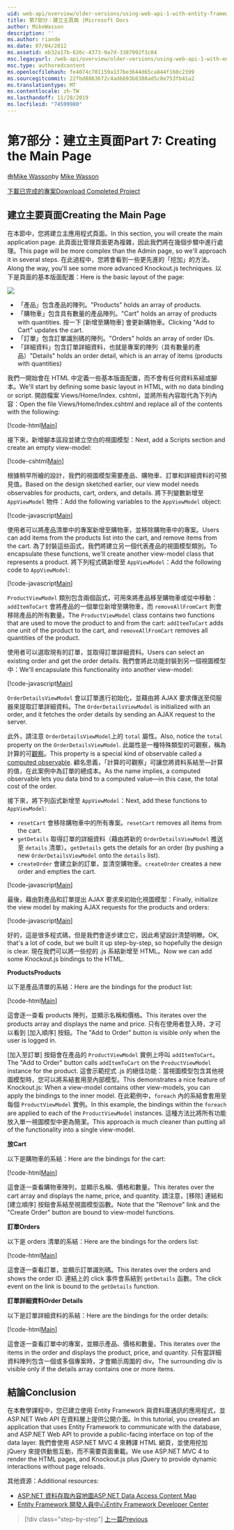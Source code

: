 ```yaml
---
uid: web-api/overview/older-versions/using-web-api-1-with-entity-framework-5/using-web-api-with-entity-framework-part-7
title: 第7部分：建立主頁面 |Microsoft Docs
author: MikeWasson
description: ''
ms.author: riande
ms.date: 07/04/2012
ms.assetid: eb32a17b-626c-4373-9a7d-3387992f3c04
msc.legacyurl: /web-api/overview/older-versions/using-web-api-1-with-entity-framework-5/using-web-api-with-entity-framework-part-7
msc.type: authoredcontent
ms.openlocfilehash: fe4074c701159a137be3644d65ca844f160c2399
ms.sourcegitcommit: 22fbd8863672c4ad6693b8388ad5c8e753fb41a2
ms.translationtype: MT
ms.contentlocale: zh-TW
ms.lasthandoff: 11/28/2019
ms.locfileid: "74599980"
---
```

# <a name="part-7-creating-the-main-page"></a><span data-ttu-id="89a28-102">第7部分：建立主頁面</span><span class="sxs-lookup"><span data-stu-id="89a28-102">Part 7: Creating the Main Page</span></span>

<span data-ttu-id="89a28-103">由[Mike Wasson](https://github.com/MikeWasson)</span><span class="sxs-lookup"><span data-stu-id="89a28-103">by [Mike Wasson](https://github.com/MikeWasson)</span></span>

[<span data-ttu-id="89a28-104">下載已完成的專案</span><span class="sxs-lookup"><span data-stu-id="89a28-104">Download Completed Project</span></span>](https://code.msdn.microsoft.com/ASP-NET-Web-API-with-afa30545)

## <a name="creating-the-main-page"></a><span data-ttu-id="89a28-105">建立主要頁面</span><span class="sxs-lookup"><span data-stu-id="89a28-105">Creating the Main Page</span></span>

<span data-ttu-id="89a28-106">在本節中，您將建立主應用程式頁面。</span><span class="sxs-lookup"><span data-stu-id="89a28-106">In this section, you will create the main application page.</span></span> <span data-ttu-id="89a28-107">此頁面比管理頁面更為複雜，因此我們將在幾個步驟中進行處理。</span><span class="sxs-lookup"><span data-stu-id="89a28-107">This page will be more complex than the Admin page, so we'll approach it in several steps.</span></span> <span data-ttu-id="89a28-108">在此過程中，您將會看到一些更先進的「挖加」的方法。</span><span class="sxs-lookup"><span data-stu-id="89a28-108">Along the way, you'll see some more advanced Knockout.js techniques.</span></span> <span data-ttu-id="89a28-109">以下是頁面的基本版面配置：</span><span class="sxs-lookup"><span data-stu-id="89a28-109">Here is the basic layout of the page:</span></span>

![](using-web-api-with-entity-framework-part-7/_static/image1.png)

- <span data-ttu-id="89a28-110">「產品」包含產品的陣列。</span><span class="sxs-lookup"><span data-stu-id="89a28-110">"Products" holds an array of products.</span></span>
- <span data-ttu-id="89a28-111">「購物車」包含具有數量的產品陣列。</span><span class="sxs-lookup"><span data-stu-id="89a28-111">"Cart" holds an array of products with quantities.</span></span> <span data-ttu-id="89a28-112">按一下 [新增至購物車] 會更新購物車。</span><span class="sxs-lookup"><span data-stu-id="89a28-112">Clicking "Add to Cart" updates the cart.</span></span>
- <span data-ttu-id="89a28-113">「訂單」包含訂單識別碼的陣列。</span><span class="sxs-lookup"><span data-stu-id="89a28-113">"Orders" holds an array of order IDs.</span></span>
- <span data-ttu-id="89a28-114">「詳細資料」包含訂單詳細資料，也就是專案的陣列（具有數量的產品）</span><span class="sxs-lookup"><span data-stu-id="89a28-114">"Details" holds an order detail, which is an array of items (products with quantities)</span></span>

<span data-ttu-id="89a28-115">我們一開始會在 HTML 中定義一些基本版面配置，而不會有任何資料系結或腳本。</span><span class="sxs-lookup"><span data-stu-id="89a28-115">We'll start by defining some basic layout in HTML, with no data binding or script.</span></span> <span data-ttu-id="89a28-116">開啟檔案 Views/Home/Index. cshtml，並將所有內容取代為下列內容：</span><span class="sxs-lookup"><span data-stu-id="89a28-116">Open the file Views/Home/Index.cshtml and replace all of the contents with the following:</span></span>

[!code-html[Main](using-web-api-with-entity-framework-part-7/samples/sample1.html)]

<span data-ttu-id="89a28-117">接下來，新增腳本區段並建立空白的視圖模型：</span><span class="sxs-lookup"><span data-stu-id="89a28-117">Next, add a Scripts section and create an empty view-model:</span></span>

[!code-cshtml[Main](using-web-api-with-entity-framework-part-7/samples/sample2.cshtml)]

<span data-ttu-id="89a28-118">根據稍早所繪的設計，我們的視圖模型需要產品、購物車、訂單和詳細資料的可預見值。</span><span class="sxs-lookup"><span data-stu-id="89a28-118">Based on the design sketched earlier, our view model needs observables for products, cart, orders, and details.</span></span> <span data-ttu-id="89a28-119">將下列變數新增至 `AppViewModel` 物件：</span><span class="sxs-lookup"><span data-stu-id="89a28-119">Add the following variables to the `AppViewModel` object:</span></span>

[!code-javascript[Main](using-web-api-with-entity-framework-part-7/samples/sample3.js)]

<span data-ttu-id="89a28-120">使用者可以將產品清單中的專案新增至購物車，並移除購物車中的專案。</span><span class="sxs-lookup"><span data-stu-id="89a28-120">Users can add items from the products list into the cart, and remove items from the cart.</span></span> <span data-ttu-id="89a28-121">為了封裝這些函式，我們將建立另一個代表產品的視圖模型類別。</span><span class="sxs-lookup"><span data-stu-id="89a28-121">To encapsulate these functions, we'll create another view-model class that represents a product.</span></span> <span data-ttu-id="89a28-122">將下列程式碼新增至 `AppViewModel`：</span><span class="sxs-lookup"><span data-stu-id="89a28-122">Add the following code to `AppViewModel`:</span></span>

[!code-javascript[Main](using-web-api-with-entity-framework-part-7/samples/sample4.js?highlight=4)]

<span data-ttu-id="89a28-123">`ProductViewModel` 類別包含兩個函式，可用來將產品移至購物車或從中移動： `addItemToCart` 會將產品的一個單位新增至購物車，而 `removeAllFromCart` 則會移除產品的所有數量。</span><span class="sxs-lookup"><span data-stu-id="89a28-123">The `ProductViewModel` class contains two functions that are used to move the product to and from the cart: `addItemToCart` adds one unit of the product to the cart, and `removeAllFromCart` removes all quantities of the product.</span></span>

<span data-ttu-id="89a28-124">使用者可以選取現有的訂單，並取得訂單詳細資料。</span><span class="sxs-lookup"><span data-stu-id="89a28-124">Users can select an existing order and get the order details.</span></span> <span data-ttu-id="89a28-125">我們會將此功能封裝到另一個視圖模型中：</span><span class="sxs-lookup"><span data-stu-id="89a28-125">We'll encapsulate this functionality into another view-model:</span></span>

[!code-javascript[Main](using-web-api-with-entity-framework-part-7/samples/sample5.js?highlight=4)]

<span data-ttu-id="89a28-126">`OrderDetailsViewModel` 會以訂單進行初始化，並藉由將 AJAX 要求傳送至伺服器來提取訂單詳細資料。</span><span class="sxs-lookup"><span data-stu-id="89a28-126">The `OrderDetailsViewModel` is initialized with an order, and it fetches the order details by sending an AJAX request to the server.</span></span>

<span data-ttu-id="89a28-127">此外，請注意 `OrderDetailsViewModel`上的 `total` 屬性。</span><span class="sxs-lookup"><span data-stu-id="89a28-127">Also, notice the `total` property on the `OrderDetailsViewModel`.</span></span> <span data-ttu-id="89a28-128">此屬性是一種特殊類型的可觀察，稱為計算的可[觀察](http://knockoutjs.com/documentation/computedObservables.html)。</span><span class="sxs-lookup"><span data-stu-id="89a28-128">This property is a special kind of observable called a [computed observable](http://knockoutjs.com/documentation/computedObservables.html).</span></span> <span data-ttu-id="89a28-129">顧名思義，「計算的可觀察」可讓您將資料系結至&#8212;計算的值，在此案例中為訂單的總成本。</span><span class="sxs-lookup"><span data-stu-id="89a28-129">As the name implies, a computed observable lets you data bind to a computed value&#8212;in this case, the total cost of the order.</span></span>

<span data-ttu-id="89a28-130">接下來，將下列函式新增至 `AppViewModel`：</span><span class="sxs-lookup"><span data-stu-id="89a28-130">Next, add these functions to `AppViewModel`:</span></span>

- <span data-ttu-id="89a28-131">`resetCart` 會移除購物車中的所有專案。</span><span class="sxs-lookup"><span data-stu-id="89a28-131">`resetCart` removes all items from the cart.</span></span>
- <span data-ttu-id="89a28-132">`getDetails` 取得訂單的詳細資料（藉由將新的 `OrderDetailsViewModel` 推送至 `details` 清單）。</span><span class="sxs-lookup"><span data-stu-id="89a28-132">`getDetails` gets the details for an order (by pushing a new `OrderDetailsViewModel` onto the `details` list).</span></span>
- <span data-ttu-id="89a28-133">`createOrder` 會建立新的訂單，並清空購物車。</span><span class="sxs-lookup"><span data-stu-id="89a28-133">`createOrder` creates a new order and empties the cart.</span></span>

[!code-javascript[Main](using-web-api-with-entity-framework-part-7/samples/sample6.js?highlight=4)]

<span data-ttu-id="89a28-134">最後，藉由對產品和訂單提出 AJAX 要求來初始化視圖模型：</span><span class="sxs-lookup"><span data-stu-id="89a28-134">Finally, initialize the view model by making AJAX requests for the products and orders:</span></span>

[!code-javascript[Main](using-web-api-with-entity-framework-part-7/samples/sample7.js)]

<span data-ttu-id="89a28-135">好的，這是很多程式碼，但是我們會逐步建立它，因此希望設計清楚明瞭。</span><span class="sxs-lookup"><span data-stu-id="89a28-135">OK, that's a lot of code, but we built it up step-by-step, so hopefully the design is clear.</span></span> <span data-ttu-id="89a28-136">現在我們可以將一些挖的 .js 系結新增至 HTML。</span><span class="sxs-lookup"><span data-stu-id="89a28-136">Now we can add some Knockout.js bindings to the HTML.</span></span>

<span data-ttu-id="89a28-137">**Products**</span><span class="sxs-lookup"><span data-stu-id="89a28-137">**Products**</span></span>

<span data-ttu-id="89a28-138">以下是產品清單的系結：</span><span class="sxs-lookup"><span data-stu-id="89a28-138">Here are the bindings for the product list:</span></span>

[!code-html[Main](using-web-api-with-entity-framework-part-7/samples/sample8.html)]

<span data-ttu-id="89a28-139">這會逐一查看 products 陣列，並顯示名稱和價格。</span><span class="sxs-lookup"><span data-stu-id="89a28-139">This iterates over the products array and displays the name and price.</span></span> <span data-ttu-id="89a28-140">只有在使用者登入時，才可以看到 [加入順序] 按鈕。</span><span class="sxs-lookup"><span data-stu-id="89a28-140">The "Add to Order" button is visible only when the user is logged in.</span></span>

<span data-ttu-id="89a28-141">[加入至訂單] 按鈕會在產品的 `ProductViewModel` 實例上呼叫 `addItemToCart`。</span><span class="sxs-lookup"><span data-stu-id="89a28-141">The "Add to Order" button calls `addItemToCart` on the `ProductViewModel` instance for the product.</span></span> <span data-ttu-id="89a28-142">這會示範挖式 .js 的絕佳功能：當視圖模型包含其他視圖模型時，您可以將系結套用至內部模型。</span><span class="sxs-lookup"><span data-stu-id="89a28-142">This demonstrates a nice feature of Knockout.js: When a view-model contains other view-models, you can apply the bindings to the inner model.</span></span> <span data-ttu-id="89a28-143">在此範例中，`foreach` 內的系結會套用至每個 `ProductViewModel` 實例。</span><span class="sxs-lookup"><span data-stu-id="89a28-143">In this example, the bindings within the `foreach` are applied to each of the `ProductViewModel` instances.</span></span> <span data-ttu-id="89a28-144">這種方法比將所有功能放入單一視圖模型中更為簡潔。</span><span class="sxs-lookup"><span data-stu-id="89a28-144">This approach is much cleaner than putting all of the functionality into a single view-model.</span></span>

<span data-ttu-id="89a28-145">**放**</span><span class="sxs-lookup"><span data-stu-id="89a28-145">**Cart**</span></span>

<span data-ttu-id="89a28-146">以下是購物車的系結：</span><span class="sxs-lookup"><span data-stu-id="89a28-146">Here are the bindings for the cart:</span></span>

[!code-html[Main](using-web-api-with-entity-framework-part-7/samples/sample9.html)]

<span data-ttu-id="89a28-147">這會逐一查看購物車陣列，並顯示名稱、價格和數量。</span><span class="sxs-lookup"><span data-stu-id="89a28-147">This iterates over the cart array and displays the name, price, and quantity.</span></span> <span data-ttu-id="89a28-148">請注意，[移除] 連結和 [建立順序] 按鈕會系結至視圖模型函數。</span><span class="sxs-lookup"><span data-stu-id="89a28-148">Note that the "Remove" link and the "Create Order" button are bound to view-model functions.</span></span>

<span data-ttu-id="89a28-149">**訂單**</span><span class="sxs-lookup"><span data-stu-id="89a28-149">**Orders**</span></span>

<span data-ttu-id="89a28-150">以下是 orders 清單的系結：</span><span class="sxs-lookup"><span data-stu-id="89a28-150">Here are the bindings for the orders list:</span></span>

[!code-html[Main](using-web-api-with-entity-framework-part-7/samples/sample10.html)]

<span data-ttu-id="89a28-151">這會逐一查看訂單，並顯示訂單識別碼。</span><span class="sxs-lookup"><span data-stu-id="89a28-151">This iterates over the orders and shows the order ID.</span></span> <span data-ttu-id="89a28-152">連結上的 click 事件會系結到 `getDetails` 函數。</span><span class="sxs-lookup"><span data-stu-id="89a28-152">The click event on the link is bound to the `getDetails` function.</span></span>

<span data-ttu-id="89a28-153">**訂單詳細資料**</span><span class="sxs-lookup"><span data-stu-id="89a28-153">**Order Details**</span></span>

<span data-ttu-id="89a28-154">以下是訂單詳細資料的系結：</span><span class="sxs-lookup"><span data-stu-id="89a28-154">Here are the bindings for the order details:</span></span>

[!code-html[Main](using-web-api-with-entity-framework-part-7/samples/sample11.html)]

<span data-ttu-id="89a28-155">這會逐一查看訂單中的專案，並顯示產品、價格和數量。</span><span class="sxs-lookup"><span data-stu-id="89a28-155">This iterates over the items in the order and displays the product, price, and quantity.</span></span> <span data-ttu-id="89a28-156">只有當詳細資料陣列包含一個或多個專案時，才會顯示周圍的 div。</span><span class="sxs-lookup"><span data-stu-id="89a28-156">The surrounding div is visible only if the details array contains one or more items.</span></span>

## <a name="conclusion"></a><span data-ttu-id="89a28-157">結論</span><span class="sxs-lookup"><span data-stu-id="89a28-157">Conclusion</span></span>

<span data-ttu-id="89a28-158">在本教學課程中，您已建立使用 Entity Framework 與資料庫通訊的應用程式，並 ASP.NET Web API 在資料層上提供公開介面。</span><span class="sxs-lookup"><span data-stu-id="89a28-158">In this tutorial, you created an application that uses Entity Framework to communicate with the database, and ASP.NET Web API to provide a public-facing interface on top of the data layer.</span></span> <span data-ttu-id="89a28-159">我們會使用 ASP.NET MVC 4 來轉譯 HTML 網頁，並使用挖加 jQuery 來提供動態互動，而不需要頁面重載。</span><span class="sxs-lookup"><span data-stu-id="89a28-159">We use ASP.NET MVC 4 to render the HTML pages, and Knockout.js plus jQuery to provide dynamic interactions without page reloads.</span></span>

<span data-ttu-id="89a28-160">其他資源：</span><span class="sxs-lookup"><span data-stu-id="89a28-160">Additional resources:</span></span>

- [<span data-ttu-id="89a28-161">ASP.NET 資料存取內容地圖</span><span class="sxs-lookup"><span data-stu-id="89a28-161">ASP.NET Data Access Content Map</span></span>](https://msdn.microsoft.com/library/6759sth4.aspx)
- [<span data-ttu-id="89a28-162">Entity Framework 開發人員中心</span><span class="sxs-lookup"><span data-stu-id="89a28-162">Entity Framework Developer Center</span></span>](https://msdn.microsoft.com/data/ef)

> [!div class="step-by-step"]
> [<span data-ttu-id="89a28-163">上一篇</span><span class="sxs-lookup"><span data-stu-id="89a28-163">Previous</span></span>](using-web-api-with-entity-framework-part-6.md)
